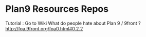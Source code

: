 # Plan9 Resources Repos
  Tutorial : Go to Wiki 
  What do people hate about Plan 9 / 9front ? http://fqa.9front.org/fqa0.html#0.2.2

